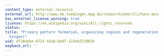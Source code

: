 ```yaml
---
content_type: external-resource
external_url: http://www.eb.tuebingen.mpg.de/research/emeriti/hans-meinhardt/primary.html
has_external_license_warning: true
license: https://en.wikipedia.org/wiki/All_rights_reserved
status: ''
title: "Primary pattern formation, organizing regions and regeneration (MPI T\xFC\
  bingen)"
uid: 4f28debe-6722-42a8-bb07-123ab2720635
wayback_url: ''
---
```

